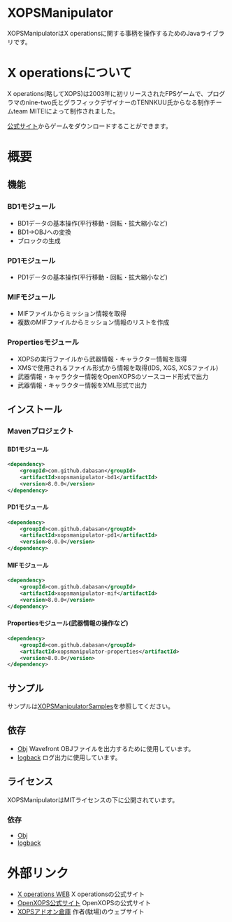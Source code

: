 # XOPSManipulator

XOPSManipulatorはX operationsに関する事柄を操作するためのJavaライブラリです。

# X operationsについて

X operations(略してXOPS)は2003年に初リリースされたFPSゲームで、プログラマのnine-two氏とグラフィックデザイナーのTENNKUU氏からなる制作チームteam MITEIによって制作されました。

[公式サイト](https://hp.vector.co.jp/authors/VA022962/xops/)からゲームをダウンロードすることができます。

# 概要

## 機能

### BD1モジュール

- BD1データの基本操作(平行移動・回転・拡大縮小など)
- BD1→OBJへの変換
- ブロックの生成

### PD1モジュール

- PD1データの基本操作(平行移動・回転・拡大縮小など)

### MIFモジュール

- MIFファイルからミッション情報を取得
- 複数のMIFファイルからミッション情報のリストを作成

### Propertiesモジュール

- XOPSの実行ファイルから武器情報・キャラクター情報を取得
- XMSで使用されるファイル形式から情報を取得(IDS, XGS, XCSファイル)
- 武器情報・キャラクター情報をOpenXOPSのソースコード形式で出力
- 武器情報・キャラクター情報をXML形式で出力

## インストール

### Mavenプロジェクト

#### BD1モジュール

```xml
<dependency>
	<groupId>com.github.dabasan</groupId>
	<artifactId>xopsmanipulator-bd1</artifactId>
	<version>8.0.0</version>
</dependency>
```

#### PD1モジュール

```xml
<dependency>
	<groupId>com.github.dabasan</groupId>
	<artifactId>xopsmanipulator-pd1</artifactId>
	<version>8.0.0</version>
</dependency>
```

#### MIFモジュール

```xml
<dependency>
	<groupId>com.github.dabasan</groupId>
	<artifactId>xopsmanipulator-mif</artifactId>
	<version>8.0.0</version>
</dependency>
```

#### Propertiesモジュール(武器情報の操作など)

```xml
<dependency>
	<groupId>com.github.dabasan</groupId>
	<artifactId>xopsmanipulator-properties</artifactId>
	<version>8.0.0</version>
</dependency>
```

## サンプル

サンプルは[XOPSManipulatorSamples](https://github.com/Dabasan/XOPSManipulatorSamples)を参照してください。

## 依存

- [Obj](https://github.com/javagl/Obj)
  Wavefront OBJファイルを出力するために使用しています。
- [logback](https://github.com/qos-ch/logback)
  ログ出力に使用しています。

## ライセンス

XOPSManipulatorはMITライセンスの下に公開されています。

### 依存

- [Obj](https://github.com/javagl/Obj/blob/master/LICENSE.txt)
- [logback](https://github.com/qos-ch/logback/blob/master/LICENSE.txt)

# 外部リンク

- [X operations WEB](https://hp.vector.co.jp/authors/VA022962/xops/)
  X operationsの公式サイト
- [OpenXOPS公式サイト](http://openxops.net/)
  OpenXOPSの公式サイト
- [XOPSアドオン倉庫](https://sites.google.com/site/xopsaddonwarehouse/home)
  作者(駄場)のウェブサイト

